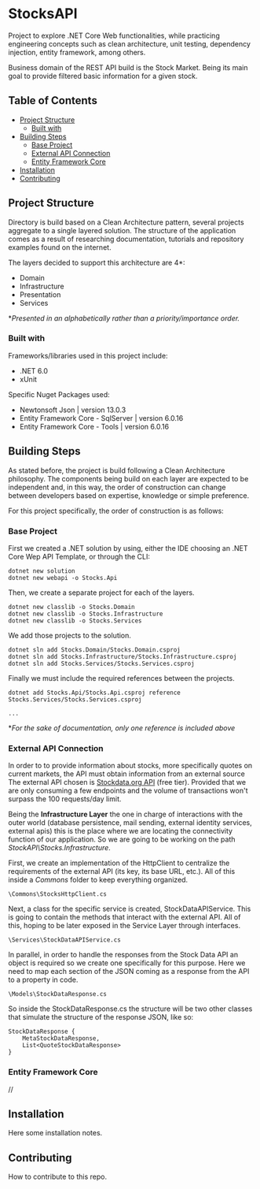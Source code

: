 # StocksAPI
Project to explore .NET Core Web functionalities, while practicing engineering concepts such as clean architecture, unit testing, dependency injection, entity framework, among others. 

Business domain of the REST API build is the Stock Market. Being its main goal to provide filtered basic information for a given stock.

## Table of Contents
- [Project Structure](#project-structure)
    - [Built with](#built-with)
- [Building Steps](#building-steps)
    - [Base Project](#base-project)
    - [External API Connection](#external-api-connection)
    - [Entity Framework Core](#entity-framework-core)
- [Installation](#installation)
- [Contributing](#contributing)

## Project Structure
Directory is build based on a Clean Architecture pattern, several projects aggregate to a single layered solution. The structure of the application comes as a result of researching documentation, tutorials and repository examples found on the internet.

The layers decided to support this architecture are 4*:
- Domain
- Infrastructure
- Presentation
- Services

**Presented in an alphabetically rather than a priority/importance order.*

### Built with
Frameworks/libraries used in this project include:
- .NET 6.0
- xUnit  

Specific Nuget Packages used:
- Newtonsoft Json | version 13.0.3
- Entity Framework Core - SqlServer | version 6.0.16
- Entity Framework Core - Tools | version 6.0.16

## Building Steps
As stated before, the project is build following a Clean Architecture philosophy. The components being build on each layer are expected to be independent and, in this way, the order of construction can change between developers based on expertise, knowledge or simple preference.

For this project specifically, the order of construction is as follows:

### **Base Project**
First we created a .NET solution by using, either the IDE choosing an .NET Core Wep API Template, or through the CLI:
```
dotnet new solution
dotnet new webapi -o Stocks.Api
```
Then, we create a separate project for each of the layers.
```
dotnet new classlib -o Stocks.Domain
dotnet new classlib -o Stocks.Infrastructure
dotnet new classlib -o Stocks.Services
```
We add those projects to the solution.
```
dotnet sln add Stocks.Domain/Stocks.Domain.csproj
dotnet sln add Stocks.Infrastructure/Stocks.Infrastructure.csproj
dotnet sln add Stocks.Services/Stocks.Services.csproj
```
Finally we must include the required references between the projects.  
```
dotnet add Stocks.Api/Stocks.Api.csproj reference Stocks.Services/Stocks.Services.csproj

...
```
**For the sake of documentation, only one reference is included above*

### **External API Connection**
In order to to provide information about stocks, more specifically quotes on current markets, the API must obtain information from an external source The external API chosen is [Stockdata.org API](https://www.stockdata.org/documentation) (free tier). Provided that we are only consuming a few endpoints and the volume of transactions won't surpass the 100 requests/day limit.

Being the **Infrastructure Layer** the one in charge of interactions with the outer world (database persistence, mail sending, external identity services, external apis) this is the place where we are locating the connectivity function of our application. So we are going to be working on the path *StockAPI\Stocks.Infrastructure*. 

First, we create an implementation of the HttpClient to centralize the requirements of the external API (its key, its base URL, etc.). All of this inside a *Commons* folder to keep everything organized.
```
\Commons\StocksHttpClient.cs
```
Next, a class for the specific service is created, StockDataAPIService. This is going to contain the methods that interact with the external API. All of this, hoping to be later exposed in the Service Layer through interfaces.
```
\Services\StockDataAPIService.cs
```
In parallel, in order to handle the responses from the Stock Data API an object is required so we create one specifically for this purpose. Here we need to map each section of the JSON coming as a response from the API to a property in code.
```
\Models\StockDataResponse.cs
```

So inside the StockDataResponse.cs the structure will be two other classes that simulate the structure of the response JSON, like so:
```
StockDataResponse {
    MetaStockDataResponse, 
    List<QuoteStockDataResponse>
}
```

### **Entity Framework Core**
//

## Installation
Here some installation notes.

## Contributing
How to contribute to this repo.
